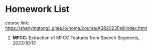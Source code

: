 # Homework List

course link: https://shenyingtongji.gitee.io/home/course/ASR2023Fall/index.html

1. **MFCC:** Extraction of MFCC Features from Speech Segments, *2023/10/15*

   